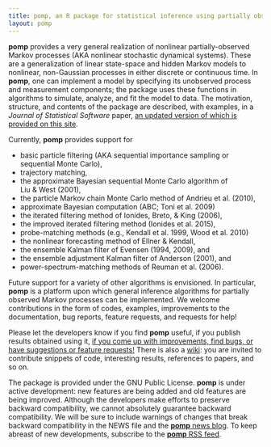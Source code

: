 ```yaml
---
title: pomp, an R package for statistical inference using partially observed Markov processes
layout: pomp
---
```

<span class="firstcharacter">**pomp**</span> provides a very general realization of nonlinear partially-observed Markov processes (AKA nonlinear stochastic dynamical systems).
These are a generalization of linear state-space and hidden Markov models to nonlinear, non-Gaussian processes in either discrete or continuous time.
In **pomp**, one can implement a model by specifying its unobserved process and measurement components;
the package uses these functions in algorithms to simulate, analyze, and fit the model to data.
The motivation, structure, and contents of the package are described, with examples, in a *Journal of Statistical Software* paper, [an updated version of which is provided on this site](./vignettes/pompjss.pdf).

Currently, **pomp** provides support for

- basic particle filtering (AKA sequential importance sampling or sequential Monte Carlo),
- trajectory matching,
- the approximate Bayesian sequential Monte Carlo algorithm of Liu&nbsp;&amp;&nbsp;West&nbsp;(2001),
- the particle Markov chain Monte Carlo method of Andrieu et al.&nbsp;(2010),
- approximate Bayesian computation (ABC; Toni et al.&nbsp;2009)
- the iterated filtering method of Ionides,&nbsp;Breto,&nbsp;&amp;&nbsp;King&nbsp;(2006),
- the improved iterated filtering method (Ionides et al. 2015),
- probe-matching methods (e.g., Kendall et al. 1999, Wood et al. 2010)
- the nonlinear forecasting method of Ellner&nbsp;&amp;&nbsp;Kendall,
- the ensemble Kalman filter of Evensen (1994, 2009), and
- the ensemble adjustment Kalman filter of Anderson (2001), and
- power-spectrum-matching methods of Reuman et al. (2006).

Future support for a variety of other algorithms is envisioned.
In particular, **pomp** is a platform upon which general inference algorithms for partially observed Markov processes can be implemented.
We welcome contributions in the form of codes, examples, improvements to the documentation, bug reports, feature requests, and requests for help!

Please let the developers know if you find **pomp** useful, if you publish results obtained using it, [if you come up with improvements, find bugs, or have suggestions or feature requests!](http://github.com/kingaa/pomp/issues)</a>
There is also a [wiki](https://github.com/kingaa/pomp/wiki):
you are invited to contribute snippets of code, interesting results, references to papers, and so on.

The package is provided under the GNU Public License. 
**pomp** is under active development:
new features are being added and old features are being improved. 
Although the developers make efforts to preserve backward compatibility, we cannot absolutely guarantee backward compatibility.
We will be sure to include warnings of changes that break backward compatibility in the NEWS file and the [**pomp** news blog](./blog.html).
To keep abreast of new developments, subscribe to the [**pomp** RSS feed](./pomp.atom).
